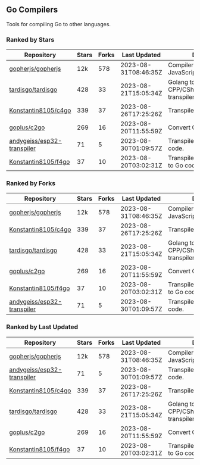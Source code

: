 ## Go Compilers

Tools for compiling Go to other languages.

### Ranked by Stars

| Repository | Stars | Forks | Last Updated | Description | 
|------------|-------|-------|--------------|-------------|
| [gopherjs/gopherjs](https://github.com/gopherjs/gopherjs) | 12k | 578 | 2023-08-31T08:46:35Z |  Compiler from Go to JavaScript. |
| [tardisgo/tardisgo](https://github.com/tardisgo/tardisgo) | 428 | 33 | 2023-08-21T15:05:34Z |  Golang to Haxe to CPP/CSharp/Java/JavaScript transpiler. |
| [Konstantin8105/c4go](https://github.com/Konstantin8105/c4go) | 339 | 37 | 2023-08-26T17:25:26Z |  Transpile C code to Go code. |
| [goplus/c2go](https://github.com/goplus/c2go) | 269 | 16 | 2023-08-20T11:55:59Z |  Convert C code to Go code. |
| [andygeiss/esp32-transpiler](https://github.com/andygeiss/esp32-transpiler) | 71 | 5 | 2023-08-30T01:09:57Z |  Transpile Go into Arduino code. |
| [Konstantin8105/f4go](https://github.com/Konstantin8105/f4go) | 37 | 10 | 2023-08-20T03:02:31Z |  Transpile FORTRAN 77 code to Go code. |

### Ranked by Forks

| Repository | Stars | Forks | Last Updated | Description | 
|------------|-------|-------|--------------|-------------|
| [gopherjs/gopherjs](https://github.com/gopherjs/gopherjs) | 12k | 578 | 2023-08-31T08:46:35Z |  Compiler from Go to JavaScript. |
| [Konstantin8105/c4go](https://github.com/Konstantin8105/c4go) | 339 | 37 | 2023-08-26T17:25:26Z |  Transpile C code to Go code. |
| [tardisgo/tardisgo](https://github.com/tardisgo/tardisgo) | 428 | 33 | 2023-08-21T15:05:34Z |  Golang to Haxe to CPP/CSharp/Java/JavaScript transpiler. |
| [goplus/c2go](https://github.com/goplus/c2go) | 269 | 16 | 2023-08-20T11:55:59Z |  Convert C code to Go code. |
| [Konstantin8105/f4go](https://github.com/Konstantin8105/f4go) | 37 | 10 | 2023-08-20T03:02:31Z |  Transpile FORTRAN 77 code to Go code. |
| [andygeiss/esp32-transpiler](https://github.com/andygeiss/esp32-transpiler) | 71 | 5 | 2023-08-30T01:09:57Z |  Transpile Go into Arduino code. |

### Ranked by Last Updated

| Repository | Stars | Forks | Last Updated | Description | 
|------------|-------|-------|--------------|-------------|
| [gopherjs/gopherjs](https://github.com/gopherjs/gopherjs) | 12k | 578 | 2023-08-31T08:46:35Z |  Compiler from Go to JavaScript. |
| [andygeiss/esp32-transpiler](https://github.com/andygeiss/esp32-transpiler) | 71 | 5 | 2023-08-30T01:09:57Z |  Transpile Go into Arduino code. |
| [Konstantin8105/c4go](https://github.com/Konstantin8105/c4go) | 339 | 37 | 2023-08-26T17:25:26Z |  Transpile C code to Go code. |
| [tardisgo/tardisgo](https://github.com/tardisgo/tardisgo) | 428 | 33 | 2023-08-21T15:05:34Z |  Golang to Haxe to CPP/CSharp/Java/JavaScript transpiler. |
| [goplus/c2go](https://github.com/goplus/c2go) | 269 | 16 | 2023-08-20T11:55:59Z |  Convert C code to Go code. |
| [Konstantin8105/f4go](https://github.com/Konstantin8105/f4go) | 37 | 10 | 2023-08-20T03:02:31Z |  Transpile FORTRAN 77 code to Go code. |

